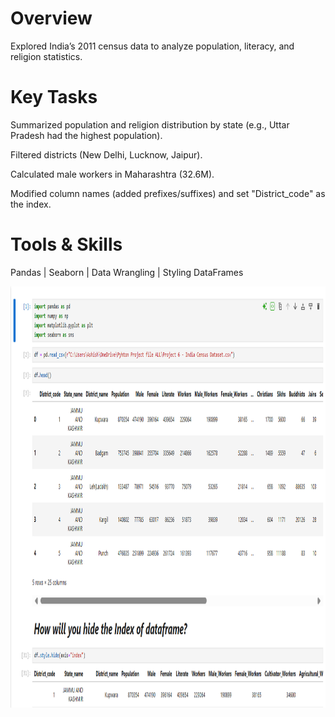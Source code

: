 # Overview
Explored India’s 2011 census data to analyze population, literacy, and religion statistics.

# Key Tasks

Summarized population and religion distribution by state (e.g., Uttar Pradesh had the highest population).

Filtered districts (New Delhi, Lucknow, Jaipur).

Calculated male workers in Maharashtra (32.6M).

Modified column names (added prefixes/suffixes) and set "District_code" as the index.

# Tools & Skills
Pandas | Seaborn | Data Wrangling | Styling DataFrames

<img width="1314" height="674" alt="Complete Project SC" src= https://github.com/Ashishhhh2/Data-Analyst-Indian-Census-2011-Dataset/blob/main/indian%20Census%202011%20Dataset.png/>

